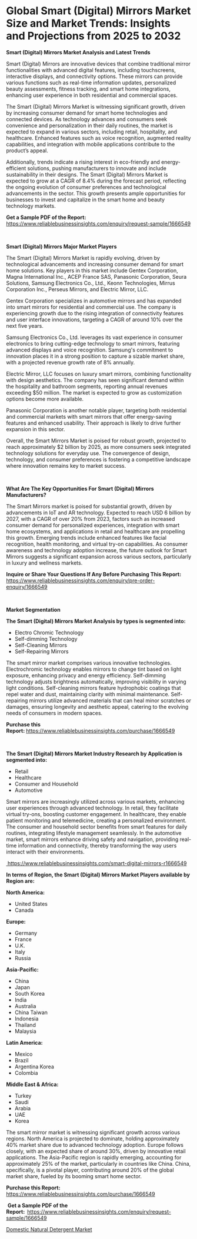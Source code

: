<p><h1>Global Smart (Digital) Mirrors Market Size and Market Trends: Insights and Projections from 2025 to 2032</h1></p><p><strong>Smart (Digital) Mirrors Market Analysis and Latest Trends</strong></p>
<p><p>Smart (Digital) Mirrors are innovative devices that combine traditional mirror functionalities with advanced digital features, including touchscreens, interactive displays, and connectivity options. These mirrors can provide various functions such as real-time information updates, personalized beauty assessments, fitness tracking, and smart home integrations, enhancing user experience in both residential and commercial spaces.</p><p>The Smart (Digital) Mirrors Market is witnessing significant growth, driven by increasing consumer demand for smart home technologies and connected devices. As technology advances and consumers seek convenience and personalization in their daily routines, the market is expected to expand in various sectors, including retail, hospitality, and healthcare. Enhanced features such as voice recognition, augmented reality capabilities, and integration with mobile applications contribute to the product’s appeal.</p><p>Additionally, trends indicate a rising interest in eco-friendly and energy-efficient solutions, pushing manufacturers to innovate and include sustainability in their designs. The Smart (Digital) Mirrors Market is expected to grow at a CAGR of 8.4% during the forecast period, reflecting the ongoing evolution of consumer preferences and technological advancements in the sector. This growth presents ample opportunities for businesses to invest and capitalize in the smart home and beauty technology markets.</p></p>
<p><strong>Get a Sample PDF of the Report:&nbsp;</strong> <a href="https://www.reliablebusinessinsights.com/enquiry/request-sample/1666549?utm_campaign=2132&utm_medium=2&utm_source=Github&utm_content=ia&utm_term=09022025&utm_id=smart-digital-mirrors">https://www.reliablebusinessinsights.com/enquiry/request-sample/1666549</a></p>
<p>&nbsp;</p>
<p><strong>Smart (Digital) Mirrors Major Market Players</strong></p>
<p><p>The Smart (Digital) Mirrors Market is rapidly evolving, driven by technological advancements and increasing consumer demand for smart home solutions. Key players in this market include Gentex Corporation, Magna International Inc., ACEP France SAS, Panasonic Corporation, Seura Solutions, Samsung Electronics Co., Ltd., Keonn Technologies, Mirrus Corporation Inc., Perseus Mirrors, and Electric Mirror, LLC.</p><p>Gentex Corporation specializes in automotive mirrors and has expanded into smart mirrors for residential and commercial use. The company is experiencing growth due to the rising integration of connectivity features and user interface innovations, targeting a CAGR of around 10% over the next five years.</p><p>Samsung Electronics Co., Ltd. leverages its vast experience in consumer electronics to bring cutting-edge technology to smart mirrors, featuring advanced displays and voice recognition. Samsung's commitment to innovation places it in a strong position to capture a sizable market share, with a projected revenue growth rate of 8% annually.</p><p>Electric Mirror, LLC focuses on luxury smart mirrors, combining functionality with design aesthetics. The company has seen significant demand within the hospitality and bathroom segments, reporting annual revenues exceeding $50 million. The market is expected to grow as customization options become more available.</p><p>Panasonic Corporation is another notable player, targeting both residential and commercial markets with smart mirrors that offer energy-saving features and enhanced usability. Their approach is likely to drive further expansion in this sector.</p><p>Overall, the Smart Mirrors Market is poised for robust growth, projected to reach approximately $2 billion by 2025, as more consumers seek integrated technology solutions for everyday use. The convergence of design, technology, and consumer preferences is fostering a competitive landscape where innovation remains key to market success.</p></p>
<p>&nbsp;</p>
<p><strong>What Are The Key Opportunities For Smart (Digital) Mirrors Manufacturers?</strong></p>
<p><p>The Smart Mirrors market is poised for substantial growth, driven by advancements in IoT and AR technology. Expected to reach USD 6 billion by 2027, with a CAGR of over 20% from 2023, factors such as increased consumer demand for personalized experiences, integration with smart home ecosystems, and applications in retail and healthcare are propelling this growth. Emerging trends include enhanced features like facial recognition, health monitoring, and virtual try-on capabilities. As consumer awareness and technology adoption increase, the future outlook for Smart Mirrors suggests a significant expansion across various sectors, particularly in luxury and wellness markets.</p></p>
<p><strong>Inquire or Share Your Questions If Any Before Purchasing This Report:</strong> <a href="https://www.reliablebusinessinsights.com/enquiry/pre-order-enquiry/1666549?utm_campaign=2132&utm_medium=2&utm_source=Github&utm_content=ia&utm_term=09022025&utm_id=smart-digital-mirrors">https://www.reliablebusinessinsights.com/enquiry/pre-order-enquiry/1666549</a></p>
<p>&nbsp;</p>
<p><strong>Market Segmentation</strong></p>
<p><strong>The Smart (Digital) Mirrors Market Analysis by types is segmented into:</strong></p>
<p><ul><li>Electro Chromic Technology</li><li>Self-dimming Technology</li><li>Self-Cleaning Mirrors</li><li>Self-Repairing Mirrors</li></ul></p>
<p><p>The smart mirror market comprises various innovative technologies. Electrochromic technology enables mirrors to change tint based on light exposure, enhancing privacy and energy efficiency. Self-dimming technology adjusts brightness automatically, improving visibility in varying light conditions. Self-cleaning mirrors feature hydrophobic coatings that repel water and dust, maintaining clarity with minimal maintenance. Self-repairing mirrors utilize advanced materials that can heal minor scratches or damages, ensuring longevity and aesthetic appeal, catering to the evolving needs of consumers in modern spaces.</p></p>
<p><strong>Purchase this Report:&nbsp;</strong><a href="https://www.reliablebusinessinsights.com/purchase/1666549?utm_campaign=2132&utm_medium=2&utm_source=Github&utm_content=ia&utm_term=09022025&utm_id=smart-digital-mirrors">https://www.reliablebusinessinsights.com/purchase/1666549</a></p>
<p>&nbsp;</p>
<p><strong>The Smart (Digital) Mirrors Market Industry Research by Application is segmented into:</strong></p>
<p><ul><li>Retail</li><li>Healthcare</li><li>Consumer and Household</li><li>Automotive</li></ul></p>
<p><p>Smart mirrors are increasingly utilized across various markets, enhancing user experiences through advanced technology. In retail, they facilitate virtual try-ons, boosting customer engagement. In healthcare, they enable patient monitoring and telemedicine, creating a personalized environment. The consumer and household sector benefits from smart features for daily routines, integrating lifestyle management seamlessly. In the automotive market, smart mirrors enhance driving safety and navigation, providing real-time information and connectivity, thereby transforming the way users interact with their environments.</p></p>
<p><a href="https://www.reliablebusinessinsights.com/smart-digital-mirrors-r1666549?utm_campaign=2132&utm_medium=2&utm_source=Github&utm_content=ia&utm_term=09022025&utm_id=smart-digital-mirrors">&nbsp;https://www.reliablebusinessinsights.com/smart-digital-mirrors-r1666549</a></p>
<p><strong>In terms of Region, the Smart (Digital) Mirrors Market Players available by Region are:</strong></p>
<p>
    <p> <strong> North America: </strong>
        <ul>
            <li>United States</li>
            <li>Canada</li>
        </ul>
        </p> 
    <p> <strong> Europe: </strong>
        <ul>
            <li>Germany</li>
            <li>France</li>
            <li>U.K.</li>
            <li>Italy</li>
            <li>Russia</li>
        </ul>
        </p> 
    <p> <strong> Asia-Pacific: </strong>
        <ul>
            <li>China</li>
            <li>Japan</li>
            <li>South Korea</li>
            <li>India</li>
            <li>Australia</li>
            <li>China Taiwan</li>
            <li>Indonesia</li>
            <li>Thailand</li>
            <li>Malaysia</li>
        </ul>
        </p> 
    <p> <strong> Latin America: </strong>
        <ul>
            <li>Mexico</li>
            <li>Brazil</li>
            <li>Argentina Korea</li>
            <li>Colombia</li>
        </ul>
        </p> 
    <p> <strong> Middle East & Africa: </strong>
        <ul>
            <li>Turkey</li>
            <li>Saudi</li>
            <li>Arabia</li>
            <li>UAE</li>
            <li>Korea</li>
        </ul>
    </p>
    </p>
<p><p>The smart mirror market is witnessing significant growth across various regions. North America is projected to dominate, holding approximately 40% market share due to advanced technology adoption. Europe follows closely, with an expected share of around 30%, driven by innovative retail applications. The Asia-Pacific region is rapidly emerging, accounting for approximately 25% of the market, particularly in countries like China. China, specifically, is a pivotal player, contributing around 20% of the global market share, fueled by its booming smart home sector.</p></p>
<p><strong>Purchase this Report: </strong><a href="https://www.reliablebusinessinsights.com/purchase/1666549?utm_campaign=2132&utm_medium=2&utm_source=Github&utm_content=ia&utm_term=09022025&utm_id=smart-digital-mirrors">https://www.reliablebusinessinsights.com/purchase/1666549</a></p>
<p>&nbsp;<strong>Get a Sample PDF of the Report:&nbsp;&nbsp;</strong><a href="https://www.reliablebusinessinsights.com/enquiry/request-sample/1666549?utm_campaign=2132&utm_medium=2&utm_source=Github&utm_content=ia&utm_term=09022025&utm_id=smart-digital-mirrors">https://www.reliablebusinessinsights.com/enquiry/request-sample/1666549</a></p>
<p><strong></strong></p>
<p><p><a href="https://github.com/shondapmbau/Market-Research-Report-List-1/blob/main/domestic-natural-detergent-market.md?utm_campaign=2132&utm_medium=2&utm_source=Github&utm_content=ia&utm_term=09022025&utm_id=smart-digital-mirrors">Domestic Natural Detergent Market</a></p></p>